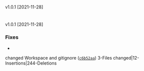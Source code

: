 #
v1.0.1
[2021-11-28]



#
v1.0.1
[2021-11-28]


### Fixes

*
changed Workspace and gitignore
([`c6b52aa`](https://github.com/Kaimodo/screeps21_kAI4/commit/c6b52aa43bbaff75ff05d70eba5dfda8cb7e73f4))
3-Files changed|12-Insertions|244-Deletions

